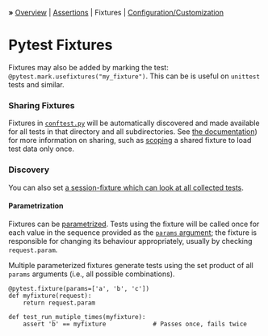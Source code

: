 __»__ [Overview][sp-o] | [Assertions][sp-a] | Fixtures
    | [Configuration/Customization][sp-conf]

Pytest Fixtures
===============

Fixtures may also be added by marking the test:
`@pytest.mark.usefixtures("my_fixture")`. This can be is useful on
`unittest` tests and similar.

### Sharing Fixtures

Fixtures in [`conftest.py`](pytest-config.md#conftest.py) will be
automatically discovered and made available for all tests in that directory
and all subdirectories. See [the documentation][fixture-conftest]) for more
information on sharing, such as [scoping](pytest.md#scopes) a shared
fixture to load test data only once.

### Discovery

You can also set [a session-fixture which can look at all collected
tests][collection-fixture].

#### Parametrization

Fixtures can be [parametrized](pytest.md#parametrization). Tests using the
fixture will be called once for each value in the sequence provided as the
[`params` argument][parametrizing-fixtures]; the fixture is responsible for
changing its behaviour appropriately, usually by checking `request.param`.

Multiple parameterized fixtures generate tests using the set product of all
`params` arguments (i.e., all possible combinations).

    @pytest.fixture(params=['a', 'b', 'c'])
    def myfixture(request):
        return request.param

    def test_run_mutiple_times(myfixture):
        assert 'b' == myfixture             # Passes once, fails twice



<!-------------------------------------------------------------------->
[sp-o]: pytest.md
[sp-a]: pytest-assert.md
[sp-f]: pytest-fixture.md
[sp-conf]: pytest-config.md

[collection-fixture]: https://docs.pytest.org/en/latest/example/special.html
[fixture-conftest]: https://docs.pytest.org/en/latest/fixture.html#conftest-py
[parametrizing-fixtures]: https://docs.pytest.org/en/latest/fixture.html#parametrizing-fixtures
